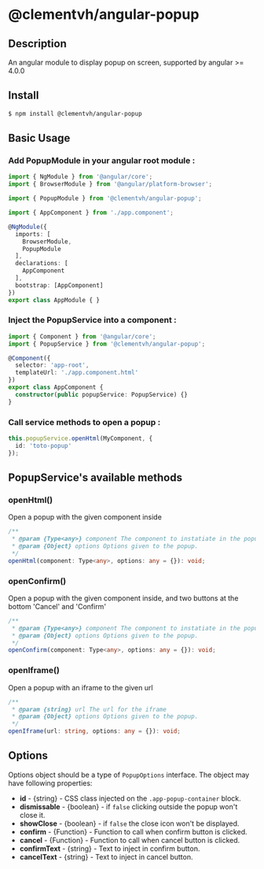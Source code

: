 # @clementvh/angular-popup

## Description

An angular module to display popup on screen, supported by angular >= 4.0.0

## Install

```sh
$ npm install @clementvh/angular-popup
```

## Basic Usage

### Add PopupModule in your angular root module :

```ts
import { NgModule } from '@angular/core';
import { BrowserModule } from '@angular/platform-browser';

import { PopupModule } from '@clementvh/angular-popup';

import { AppComponent } from './app.component';

@NgModule({
  imports: [
    BrowserModule,
    PopupModule
  ],
  declarations: [
    AppComponent
  ],
  bootstrap: [AppComponent]
})
export class AppModule { }
```

### Inject the PopupService into a component :

```ts
import { Component } from '@angular/core';
import { PopupService } from '@clementvh/angular-popup';

@Component({
  selector: 'app-root',
  templateUrl: './app.component.html'
})
export class AppComponent {
  constructor(public popupService: PopupService) {}
}
```

### Call service methods to open a popup :

```ts
this.popupService.openHtml(MyComponent, {
  id: 'toto-popup'
});
```

## PopupService's available methods

### openHtml()
Open a popup with the given component inside

```ts
/**
 * @param {Type<any>} component The component to instatiate in the popup.
 * @param {Object} options Options given to the popup.
 */
openHtml(component: Type<any>, options: any = {}): void;
```

### openConfirm()
Open a popup with the given component inside, and two buttons at the bottom 'Cancel' and 'Confirm'

```ts
/**
 * @param {Type<any>} component The component to instatiate in the popup.
 * @param {Object} options Options given to the popup.
 */
openConfirm(component: Type<any>, options: any = {}): void;
```

### openIframe()
Open a popup with an iframe to the given url

```ts
/**
 * @param {string} url The url for the iframe
 * @param {Object} options Options given to the popup.
 */
openIframe(url: string, options: any = {}): void;
```

## Options
Options object should be a type of `PopupOptions` interface. The object may have following properties:

- **id** - {string} - CSS class injected on the `.app-popup-container` block.
- **dismissable** - {boolean} - if `false` clicking outside the popup won't close it.
- **showClose** - {boolean} - if `false` the close icon won't be displayed.
- **confirm** - {Function} - Function to call when confirm button is clicked.
- **cancel** - {Function} - Function to call when cancel button is clicked.
- **confirmText** - {string} - Text to inject in confirm button.
- **cancelText** - {string} - Text to inject in cancel button.
